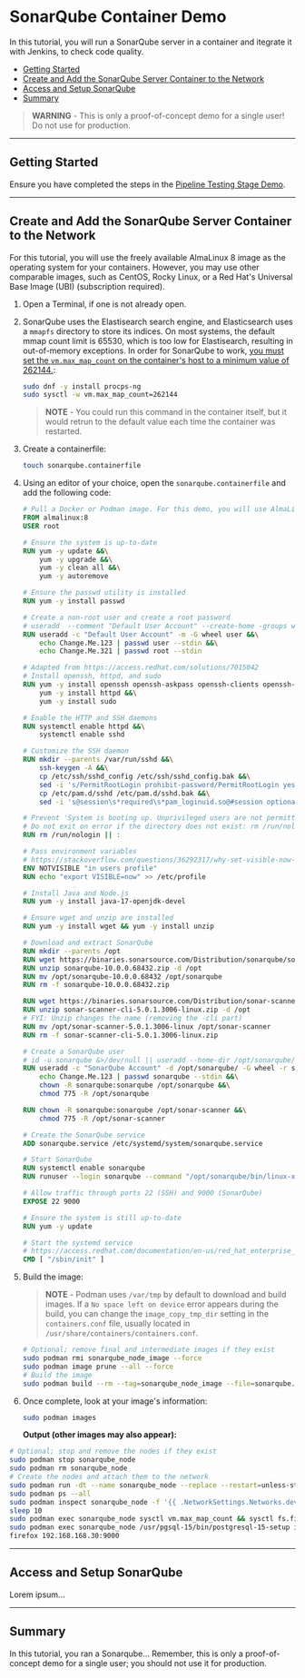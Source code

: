# SonarQube Container Demo

In this tutorial, you will run a SonarQube server in a container and itegrate it with Jenkins, to check code quality.

- [Getting Started](#getting-started)
- [Create and Add the SonarQube Server Container to the Network](#create-and-add-the-sonarqube-server-container-to-the-network)
- [Access and Setup SonarQube](#access-and-setup-sonarqube)
- [Summary](#summary)

> **WARNING** -  This is only a proof-of-concept demo for a single user! Do not use for production.

-----

## Getting Started

Ensure you have completed the steps in the [Pipeline Testing Stage Demo](/04-testing/04-testing.md).

-----

## Create and Add the SonarQube Server Container to the Network

For this tutorial, you will use the freely available AlmaLinux 8 image as the operating system for your containers. However, you may use other comparable images, such as CentOS, Rocky Linux, or a Red Hat's Universal Base Image (UBI) (subscription required).

1. Open a Terminal, if one is not already open.

2. SonarQube uses the Elastisearch search engine, and Elasticsearch uses a `mmapfs` directory to store its indices. On most systems, the default mmap count limit is 65530, which is too low for Elastisearch, resulting in out-of-memory exceptions. In order for SonarQube to work, [you must set the `vm.max_map_count` on the container's host to a minimum value of 262144.](https://www.elastic.co/guide/en/elasticsearch/reference/current/vm-max-map-count.html):

    ```bash
    sudo dnf -y install procps-ng
    sudo sysctl -w vm.max_map_count=262144
    ```

    > **NOTE** - You could run this command in the container itself, but it would retrun to the default value each time the container was restarted.

3. Create a containerfile:

    ```bash
    touch sonarqube.containerfile
    ```

4. Using an editor of your choice, open the `sonarqube.containerfile` and add the following code:

    ```dockerfile
    # Pull a Docker or Podman image. For this demo, you will use AlmaLinux 8
    FROM almalinux:8
    USER root

    # Ensure the system is up-to-date
    RUN yum -y update &&\
        yum -y upgrade &&\
        yum -y clean all &&\
        yum -y autoremove

    # Ensure the passwd utility is installed
    RUN yum -y install passwd

    # Create a non-root user and create a root password
    # useradd  --comment "Default User Account" --create-home -groups wheel user
    RUN useradd -c "Default User Account" -m -G wheel user &&\
        echo Change.Me.123 | passwd user --stdin &&\
        echo Change.Me.321 | passwd root --stdin

    # Adapted from https://access.redhat.com/solutions/7015042
    # Install openssh, httpd, and sudo
    RUN yum -y install openssh openssh-askpass openssh-clients openssh-server &&\
        yum -y install httpd &&\
        yum -y install sudo

    # Enable the HTTP and SSH daemons
    RUN systemctl enable httpd &&\
        systemctl enable sshd

    # Customize the SSH daemon
    RUN mkdir --parents /var/run/sshd &&\
        ssh-keygen -A &&\
        cp /etc/ssh/sshd_config /etc/ssh/sshd_config.bak &&\
        sed -i 's/PermitRootLogin prohibit-password/PermitRootLogin yes/' /etc/ssh/sshd_config &&\
        cp /etc/pam.d/sshd /etc/pam.d/sshd.bak &&\
        sed -i 's@session\s*required\s*pam_loginuid.so@#session optional pam_loginuid.so@g' /etc/pam.d/sshd

    # Prevent 'System is booting up. Unprivileged users are not permitted to log in yet' error when not root
    # Do not exit on error if the directory does not exist: rm /run/nologin || true
    RUN rm /run/nologin || :

    # Pass environment variables 
    # https://stackoverflow.com/questions/36292317/why-set-visible-now-in-etc-profile
    ENV NOTVISIBLE "in users profile"
    RUN echo "export VISIBLE=now" >> /etc/profile

    # Install Java and Node.js
    RUN yum -y install java-17-openjdk-devel

    # Ensure wget and unzip are installed
    RUN yum -y install wget && yum -y install unzip

    # Download and extract SonarQube
    RUN mkdir --parents /opt
    RUN wget https://binaries.sonarsource.com/Distribution/sonarqube/sonarqube-10.0.0.68432.zip
    RUN unzip sonarqube-10.0.0.68432.zip -d /opt
    RUN mv /opt/sonarqube-10.0.0.68432 /opt/sonarqube
    RUN rm -f sonarqube-10.0.0.68432.zip

    RUN wget https://binaries.sonarsource.com/Distribution/sonar-scanner-cli/sonar-scanner-cli-5.0.1.3006-linux.zip
    RUN unzip sonar-scanner-cli-5.0.1.3006-linux.zip -d /opt
    # FYI: Unzip changes the name (removing the -cli part)
    RUN mv /opt/sonar-scanner-5.0.1.3006-linux /opt/sonar-scanner
    RUN rm -f sonar-scanner-cli-5.0.1.3006-linux.zip

    # Create a SonarQube user
    # id -u sonarqube &>/dev/null || useradd --home-dir /opt/sonarqube/ --groups wheel --system sonarqube
    RUN useradd -c "SonarQube Account" -d /opt/sonarqube/ -G wheel -r sonarqube &&\
        echo Change.Me.123 | passwd sonarqube --stdin &&\
        chown -R sonarqube:sonarqube /opt/sonarqube &&\
        chmod 775 -R /opt/sonarqube

    RUN chown -R sonarqube:sonarqube /opt/sonar-scanner &&\
        chmod 775 -R /opt/sonar-scanner

    # Create the SonarQube service
    ADD sonarqube.service /etc/systemd/system/sonarqube.service

    # Start SonarQube
    RUN systemctl enable sonarqube
    RUN runuser --login sonarqube --command "/opt/sonarqube/bin/linux-x86-64/sonar.sh start"

    # Allow traffic through ports 22 (SSH) and 9000 (SonarQube)
    EXPOSE 22 9000

    # Ensure the system is still up-to-date
    RUN yum -y update

    # Start the systemd service
    # https://access.redhat.com/documentation/en-us/red_hat_enterprise_linux_atomic_host/7/html/managing_containers/running_containers_as_systemd_services_with_podman#starting_services_within_a_container_using_systemd
    CMD [ "/sbin/init" ]
    ```

5. Build the image:

   > **NOTE** - Podman uses `/var/tmp` by default to download and build images. If a `No space left on device` error appears during the build, you can change the `image_copy_tmp_dir` setting in the `containers.conf` file, usually located in `/usr/share/containers/containers.conf`.

    ```bash
    # Optional; remove final and intermediate images if they exist
    sudo podman rmi sonarqube_node_image --force
    sudo podman image prune --all --force
    # Build the image
    sudo podman build --rm --tag=sonarqube_node_image --file=sonarqube.containerfile
    ```

6. Once complete, look at your image's information:

    ```bash
    sudo podman images
    ```

   **Output (other images may also appear):**

```bash
# Optional; stop and remove the nodes if they exist
sudo podman stop sonarqube_node
sudo podman rm sonarqube_node
# Create the nodes and attach them to the network
sudo podman run -dt --name sonarqube_node --replace --restart=unless-stopped --net devnet --ip 192.168.168.30 --cap-add SYS_ADMIN sonarqube_node_image
sudo podman ps --all
sudo podman inspect sonarqube_node -f '{{ .NetworkSettings.Networks.devnet.IPAddress }}'
sleep 10
sudo podman exec sonarqube_node sysctl vm.max_map_count && sysctl fs.file-max && ulimit -n && ulimit -u
sudo podman exec sonarqube_node /usr/pgsql-15/bin/postgresql-15-setup initdb && 
firefox 192.168.168.30:9000
```

-----

## Access and Setup SonarQube

Lorem ipsum...

-----

## Summary

In this tutorial, you ran a Sonarqube... Remember, this is only a proof-of-concept demo for a single user; you should not use it for production.
